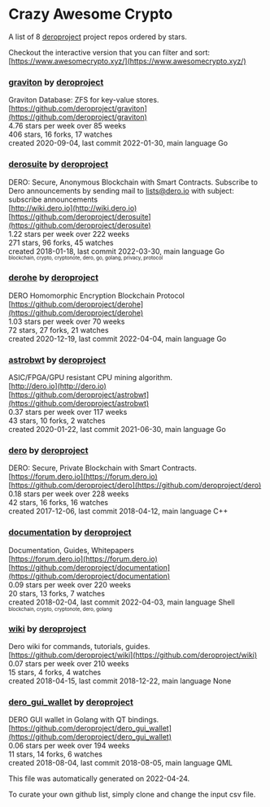 # Crazy Awesome Crypto
A list of 8 [deroproject](https://github.com/deroproject) project repos ordered by stars.  

Checkout the interactive version that you can filter and sort: 
[https://www.awesomecrypto.xyz/](https://www.awesomecrypto.xyz/)  


### [graviton](https://github.com/deroproject/graviton) by [deroproject](https://github.com/deroproject)  
Graviton Database: ZFS for key-value stores.  
[https://github.com/deroproject/graviton](https://github.com/deroproject/graviton)  
4.76 stars per week over 85 weeks  
406 stars, 16 forks, 17 watches  
created 2020-09-04, last commit 2022-01-30, main language Go  


### [derosuite](https://github.com/deroproject/derosuite) by [deroproject](https://github.com/deroproject)  
DERO: Secure, Anonymous Blockchain with Smart Contracts.  Subscribe to Dero announcements by sending mail to lists@dero.io with subject: subscribe announcements  
[http://wiki.dero.io](http://wiki.dero.io)  
[https://github.com/deroproject/derosuite](https://github.com/deroproject/derosuite)  
1.22 stars per week over 222 weeks  
271 stars, 96 forks, 45 watches  
created 2018-01-18, last commit 2022-03-30, main language Go  
<sub><sup>blockchain, crypto, cryptonote, dero, go, golang, privacy, protocol</sup></sub>


### [derohe](https://github.com/deroproject/derohe) by [deroproject](https://github.com/deroproject)  
DERO Homomorphic Encryption Blockchain Protocol  
[https://github.com/deroproject/derohe](https://github.com/deroproject/derohe)  
1.03 stars per week over 70 weeks  
72 stars, 27 forks, 21 watches  
created 2020-12-19, last commit 2022-04-04, main language Go  


### [astrobwt](https://github.com/deroproject/astrobwt) by [deroproject](https://github.com/deroproject)  
ASIC/FPGA/GPU resistant CPU mining algorithm.  
[http://dero.io](http://dero.io)  
[https://github.com/deroproject/astrobwt](https://github.com/deroproject/astrobwt)  
0.37 stars per week over 117 weeks  
43 stars, 10 forks, 2 watches  
created 2020-01-22, last commit 2021-06-30, main language Go  


### [dero](https://github.com/deroproject/dero) by [deroproject](https://github.com/deroproject)  
DERO: Secure, Private Blockchain with Smart Contracts.  
[https://forum.dero.io](https://forum.dero.io)  
[https://github.com/deroproject/dero](https://github.com/deroproject/dero)  
0.18 stars per week over 228 weeks  
42 stars, 16 forks, 16 watches  
created 2017-12-06, last commit 2018-04-12, main language C++  


### [documentation](https://github.com/deroproject/documentation) by [deroproject](https://github.com/deroproject)  
Documentation, Guides, Whitepapers  
[https://forum.dero.io](https://forum.dero.io)  
[https://github.com/deroproject/documentation](https://github.com/deroproject/documentation)  
0.09 stars per week over 220 weeks  
20 stars, 13 forks, 7 watches  
created 2018-02-04, last commit 2022-04-03, main language Shell  
<sub><sup>blockchain, crypto, cryptonote, dero, golang</sup></sub>


### [wiki](https://github.com/deroproject/wiki) by [deroproject](https://github.com/deroproject)  
Dero wiki for commands, tutorials, guides.  
[https://github.com/deroproject/wiki](https://github.com/deroproject/wiki)  
0.07 stars per week over 210 weeks  
15 stars, 4 forks, 4 watches  
created 2018-04-15, last commit 2018-12-22, main language None  


### [dero_gui_wallet](https://github.com/deroproject/dero_gui_wallet) by [deroproject](https://github.com/deroproject)  
DERO GUI wallet in Golang with QT bindings.  
[https://github.com/deroproject/dero_gui_wallet](https://github.com/deroproject/dero_gui_wallet)  
0.06 stars per week over 194 weeks  
11 stars, 14 forks, 6 watches  
created 2018-08-04, last commit 2018-08-05, main language QML  


This file was automatically generated on 2022-04-24.  

To curate your own github list, simply clone and change the input csv file.  